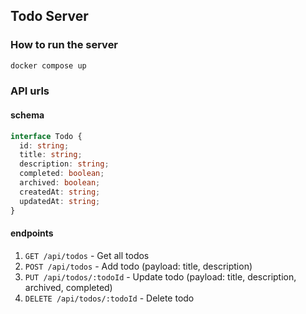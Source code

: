 ## Todo Server

### How to run the server

```bash
docker compose up
```

### API urls

#### schema
```typescript
interface Todo {
  id: string;
  title: string;
  description: string;
  completed: boolean;
  archived: boolean;
  createdAt: string;
  updatedAt: string;
}
```

#### endpoints

1. `GET /api/todos` - Get all todos
2. `POST /api/todos` - Add todo (payload: title, description)
3. `PUT /api/todos/:todoId` - Update todo (payload: title, description, archived, completed)
4. `DELETE /api/todos/:todoId` - Delete todo
